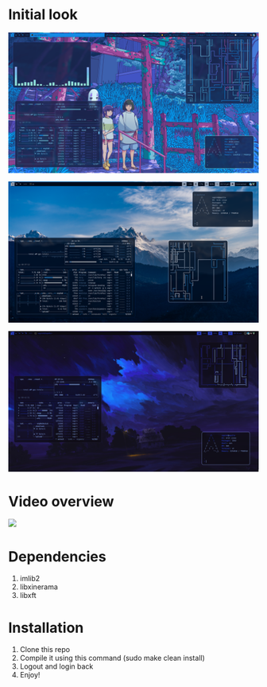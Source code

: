 # Initial look
![screenshot1](showcase/screenshot-1.png)

![screenshot2](showcase/screenshot-2.png)

![screenshot3](showcase/screenshot-3.png)
# Video overview

[<img src="https://img.youtube.com/vi/BDOf0-YtSlc/hqdefault.jpg"/>](https://www.youtube.com/embed/BDOf0-YtSlc)

# Dependencies

1. imlib2
2. libxinerama
3. libxft

# Installation

1. Clone this repo
2. Compile it using this command (sudo make clean install)
3. Logout and login back
4. Enjoy!

